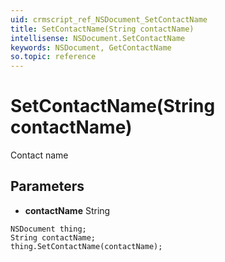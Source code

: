 ```yaml
---
uid: crmscript_ref_NSDocument_SetContactName
title: SetContactName(String contactName)
intellisense: NSDocument.SetContactName
keywords: NSDocument, GetContactName
so.topic: reference
---
```


# SetContactName(String contactName)

Contact name

## Parameters

* **contactName** String

```crmscript
NSDocument thing;
String contactName;
thing.SetContactName(contactName);
```

